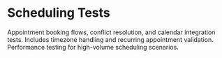 # Scheduling Tests

Appointment booking flows, conflict resolution, and calendar integration tests.
Includes timezone handling and recurring appointment validation.
Performance testing for high-volume scheduling scenarios.